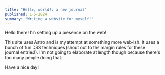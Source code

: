 ```yaml
---
title: "Hello, world!: a new journal"
published: 1-5-2024
summary: "Writing a website for myself!"
---
```


Hello there! I'm setting up a presence on the web!

This site uses Astro and is my attempt at something more web-ish. It uses a bunch of fun CSS techniques (shout out to the margin rules for these journal entries!). I'm not going to elaborate at length though because there's too many people doing that.

Have a nice day!
